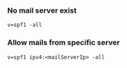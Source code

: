 ### No mail server exist
```
v=spf1 -all
```

### Allow mails from specific server
```
v=spf1 ipv4:<mailServerIp> -all
```

